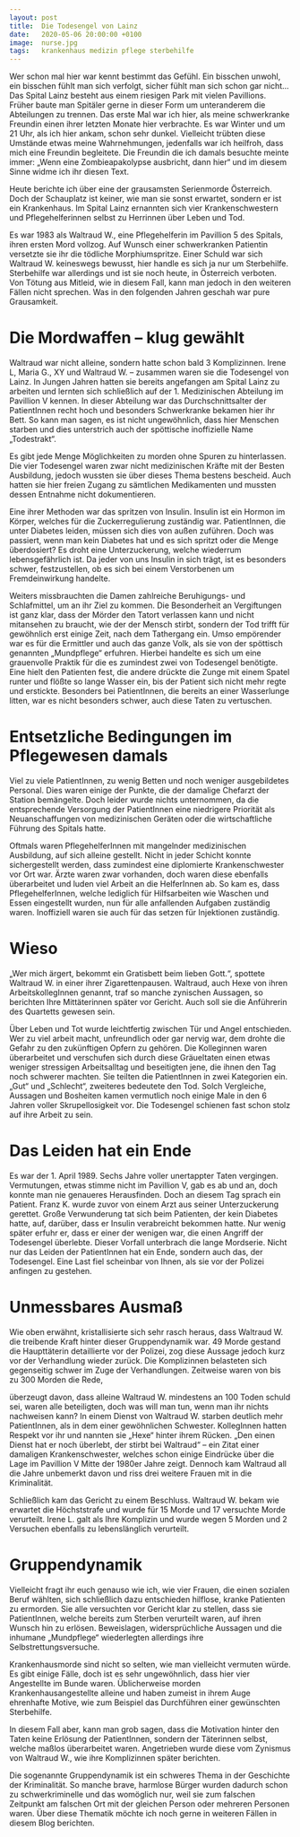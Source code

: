 ```yaml
---
layout: post
title:  Die Todesengel von Lainz
date:   2020-05-06 20:00:00 +0100
image:  nurse.jpg
tags:   krankenhaus medizin pflege sterbehilfe
---
```

Wer schon mal hier war kennt bestimmt das Gefühl. Ein bisschen unwohl, ein bisschen fühlt man sich
verfolgt, sicher fühlt man sich schon gar nicht… Das Spital Lainz besteht aus einem riesigen Park mit
vielen Pavillions. Früher baute man Spitäler gerne in dieser Form um unteranderem die Abteilungen
zu trennen. Das erste Mal war ich hier, als meine schwerkranke Freundin einen ihrer letzten Monate
hier verbrachte. Es war Winter und um 21 Uhr, als ich hier ankam, schon sehr dunkel. Vielleicht
trübten diese Umstände etwas meine Wahrnehmungen, jedenfalls war ich heilfroh, dass mich eine
Freundin begleitete. Die Freundin die ich damals besuchte meinte immer: „Wenn eine
Zombieapakolypse ausbricht, dann hier“ und im diesem Sinne widme ich ihr diesen Text.

Heute berichte ich über eine der grausamsten Serienmorde Österreich. Doch der Schauplatz ist
keiner, wie man sie sonst erwartet, sondern er ist ein Krankenhaus. Im Spital Lainz ernannten sich
vier Krankenschwestern und Pflegehelferinnen selbst zu Herrinnen über Leben und Tod.

Es war 1983 als Waltraud W., eine Pflegehelferin im Pavillion 5 des Spitals, ihren ersten Mord vollzog.
Auf Wunsch einer schwerkranken Patientin versetzte sie ihr die tödliche Morphiumspritze. Einer
Schuld war sich Waltraud W. keineswegs bewusst, hier handle es sich ja nur um Sterbehilfe.
Sterbehilfe war allerdings und ist sie noch heute, in Österreich verboten. Von Tötung aus Mitleid, wie
in diesem Fall, kann man jedoch in den weiteren Fällen nicht sprechen. Was in den folgenden Jahren
geschah war pure Grausamkeit.

# Die Mordwaffen – klug gewählt
Waltraud war nicht alleine, sondern hatte schon bald 3 Komplizinnen. Irene L, Maria G., XY und
Waltraud W. – zusammen waren sie die Todesengel von Lainz. In Jungen Jahren hatten sie bereits
angefangen am Spital Lainz zu arbeiten und lernten sich schließlich auf der 1. Medizinischen
Abteilung im Pavillion V kennen. In dieser Abteilung war das Durchschnittsalter der PatientInnen
recht hoch und besonders Schwerkranke bekamen hier ihr Bett. So kann man sagen, es ist nicht
ungewöhnlich, dass hier Menschen starben und dies unterstrich auch der spöttische inoffizielle
Name „Todestrakt“.

Es gibt jede Menge Möglichkeiten zu morden ohne Spuren zu hinterlassen. Die vier Todesengel
waren zwar nicht medizinischen Kräfte mit der Besten Ausbildung, jedoch wussten sie über dieses
Thema bestens bescheid. Auch hatten sie hier freien Zugang zu sämtlichen Medikamenten und
mussten dessen Entnahme nicht dokumentieren.

Eine ihrer Methoden war das spritzen von Insulin. Insulin ist ein Hormon im Körper, welches für die
Zuckerregulierung zuständig war. PatientInnen, die unter Diabetes leiden, müssen sich dies von
außen zuführen. Doch was passiert, wenn man kein Diabetes hat und es sich spritzt oder die Menge
überdosiert? Es droht eine Unterzuckerung, welche wiederrum lebensgefährlich ist. Da jeder von uns
Insulin in sich trägt, ist es besonders schwer, festzustellen, ob es sich bei einem Verstorbenen um
Fremdeinwirkung handelte.

Weiters missbrauchten die Damen zahlreiche Beruhigungs- und Schlafmittel, um an ihr Ziel zu
kommen. Die Besonderheit an Vergiftungen ist ganz klar, dass der Mörder den Tatort verlassen kann
und nicht mitansehen zu braucht, wie der der Mensch stirbt, sondern der Tod trifft für gewöhnlich
erst einige Zeit, nach dem Tathergang ein. Umso empörender war es für die Ermittler und auch das
ganze Volk, als sie von der spöttisch genannten „Mundpflege“ erfuhren. Hierbei handelte es sich um
eine grauenvolle Praktik für die es zumindest zwei von Todesengel benötigte. Eine hielt den
Patienten fest, die andere drückte die Zunge mit einem Spatel runter und flößte so lange Wasser ein,
bis der Patient sich nicht mehr regte und erstickte. Besonders bei PatientInnen, die bereits an einer
Wasserlunge litten, war es nicht besonders schwer, auch diese Taten zu vertuschen.

# Entsetzliche Bedingungen im Pflegewesen damals
Viel zu viele PatientInnen, zu wenig Betten und noch weniger ausgebildetes Personal. Dies waren
einige der Punkte, die der damalige Chefarzt der Station bemängelte. Doch leider wurde nichts
unternommen, da die entsprechende Versorgung der PatientInnen eine niedrigere Priorität als
Neuanschaffungen von medizinischen Geräten oder die wirtschaftliche Führung des Spitals hatte.

Oftmals waren PflegehelferInnen mit mangelnder medizinischen Ausbildung, auf sich alleine gestellt.
Nicht in jeder Schicht konnte sichergestellt werden, dass zumindest eine diplomierte
Krankenschwester vor Ort war. Ärzte waren zwar vorhanden, doch waren diese ebenfalls
überarbeitet und luden viel Arbeit an die HelferInnen ab. So kam es, dass PflegehelferInnen, welche
lediglich für Hilfsarbeiten wie Waschen und Essen eingestellt wurden, nun für alle anfallenden
Aufgaben zuständig waren. Inoffiziell waren sie auch für das setzen für Injektionen zuständig.

# Wieso
„Wer mich ärgert, bekommt ein Gratisbett beim lieben Gott.“, spottete Waltraud W. in einer ihrer
Zigarettenpausen. Waltraud, auch Hexe von ihren ArbeitskollegInnen genannt, traf so manche
zynischen Aussagen, so berichten Ihre Mittäterinnen später vor Gericht. Auch soll sie die Anführerin
des Quartetts gewesen sein.

Über Leben und Tot wurde leichtfertig zwischen Tür und Angel entschieden. Wer zu viel arbeit
macht, unfreundlich oder gar nervig war, dem drohte die Gefahr zu den zukünftigen Opfern zu
gehören. Die Kolleginnen waren überarbeitet und verschufen sich durch diese Gräueltaten einen
etwas weniger stressigen Arbeitsalltag und beseitigten jene, die ihnen den Tag noch schwerer
machten. Sie teilten die PatientInnen in zwei Kategorien ein. „Gut“ und „Schlecht“, zweiteres
bedeutete den Tod. Solch Vergleiche, Aussagen und Bosheiten kamen vermutlich noch einige Male in
den 6 Jahren voller Skrupellosigkeit vor. Die Todesengel schienen fast schon stolz auf ihre Arbeit zu
sein.

# Das Leiden hat ein Ende
Es war der 1. April 1989. Sechs Jahre voller unertappter Taten vergingen. Vermutungen, etwas
stimme nicht im Pavillion V, gab es ab und an, doch konnte man nie genaueres Herausfinden. Doch
an diesem Tag sprach ein Patient. Franz K. wurde zuvor von einem Arzt aus seiner Unterzuckerung
gerettet. Große Verwunderung tat sich beim Patienten, der kein Diabetes hatte, auf, darüber, dass er
Insulin verabreicht bekommen hatte. Nur wenig später erfuhr er, dass er einer der wenigen war, die
einen Angriff der Todesengel überlebte. Dieser Vorfall unterbrach die lange Mordserie. Nicht nur das
Leiden der PatientInnen hat ein Ende, sondern auch das, der Todesengel. Eine Last fiel scheinbar von
Ihnen, als sie vor der Polizei anfingen zu gestehen.

# Unmessbares Ausmaß
Wie oben erwähnt, kristallisierte sich sehr rasch heraus, dass Waltraud W. die treibende Kraft hinter
dieser Gruppendynamik war. 49 Morde gestand die Haupttäterin detaillierte vor der Polizei, zog
diese Aussage jedoch kurz vor der Verhandlung wieder zurück. Die Komplizinnen belasteten sich
gegenseitig schwer im Zuge der Verhandlungen. Zeitweise waren von bis zu 300 Morden die Rede,

überzeugt davon, dass alleine Waltraud W. mindestens an 100 Toden schuld sei, waren alle
beteiligten, doch was will man tun, wenn man ihr nichts nachweisen kann?
In einem Dienst von Waltraud W. starben deutlich mehr PatientInnen, als in dem einer gewöhnlichen
Schwester. KollegInnen hatten Respekt vor ihr und nannten sie „Hexe“ hinter ihrem Rücken. „Den
einen Dienst hat er noch überlebt, der stirbt bei Waltraud“ – ein Zitat einer damaligen
Krankenschwester, welches schon einige Eindrücke über die Lage im Pavillion V Mitte der 1980er
Jahre zeigt. Dennoch kam Waltraud all die Jahre unbemerkt davon und riss drei weitere Frauen mit in
die Kriminalität.

Schließlich kam das Gericht zu einem Beschluss. Waltraud W. bekam wie erwartet die Höchststrafe
und wurde für 15 Morde und 17 versuchte Morde verurteilt. Irene L. galt als Ihre Komplizin und
wurde wegen 5 Morden und 2 Versuchen ebenfalls zu lebenslänglich verurteilt.

# Gruppendynamik
Vielleicht fragt ihr euch genauso wie ich, wie vier Frauen, die einen sozialen Beruf wählten, sich
schließlich dazu entschieden hilflose, kranke Patienten zu ermorden. Sie alle versuchten vor Gericht
klar zu stellen, dass sie PatientInnen, welche bereits zum Sterben verurteilt waren, auf ihren Wunsch
hin zu erlösen. Beweislagen, widersprüchliche Aussagen und die inhumane „Mundpflege“
wiederlegten allerdings ihre Selbstrettungsversuche.

Krankenhausmorde sind nicht so selten, wie man vielleicht vermuten würde. Es gibt einige Fälle,
doch ist es sehr ungewöhnlich, dass hier vier Angestellte im Bunde waren. Üblicherweise morden
Krankenhausangestellte alleine und haben zumeist in ihrem Auge ehrenhafte Motive, wie zum
Beispiel das Durchführen einer gewünschten Sterbehilfe.

In diesem Fall aber, kann man grob sagen, dass die Motivation hinter den Taten keine Erlösung der
PatientInnen, sondern der Täterinnen selbst, welche maßlos überarbeitet waren. Angetrieben wurde
diese vom Zynismus von Waltraud W., wie ihre Komplizinnen später berichten.

Die sogenannte Gruppendynamik ist ein schweres Thema in der Geschichte der Kriminalität. So
manche brave, harmlose Bürger wurden dadurch schon zu schwerkriminelle und das womöglich nur,
weil sie zum falschen Zeitpunkt am falschen Ort mit der gleichen Person oder mehreren Personen
waren. Über diese Thematik möchte ich noch gerne in weiteren Fällen in diesem Blog berichten.